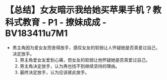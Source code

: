 # 【总结】女友暗示我给她买苹果手机？教科式教育 - P1 - 撩妹成成 - BV183411u7M1

-   男主角因为爱女友而舍得放手，感叹女友的软弱让人怀疑她是否真爱过自己，决定放手。
    1.  男主角爱女友爱到心痛，但女友的软弱让他怀疑她是否真爱过自己。
    2.  男主角决定放手，认为再也找不到继续坚持的理由。
    3.  最终决定放手，认为应该彼此放手。